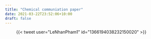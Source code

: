 ```yaml
---
title: "Chemical communiation paper"
date: 2021-03-22T23:52:06+10:00
draft: false
---
```


<center>{{< tweet user="LeNhanPham1" id="1366194038232150020" >}}</center>

<!--more-->